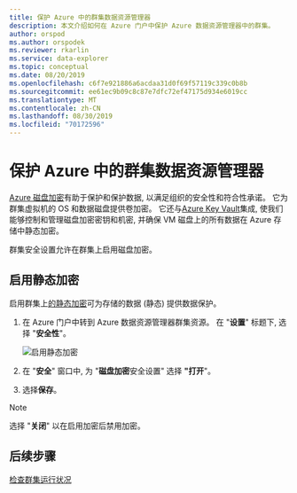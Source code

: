 ```yaml
---
title: 保护 Azure 中的群集数据资源管理器
description: 本文介绍如何在 Azure 门户中保护 Azure 数据资源管理器中的群集。
author: orspod
ms.author: orspodek
ms.reviewer: rkarlin
ms.service: data-explorer
ms.topic: conceptual
ms.date: 08/20/2019
ms.openlocfilehash: c6f7e921886a6acdaa31d0f69f57119c339c0b8b
ms.sourcegitcommit: ee61ec9b09c8c87e7dfc72ef47175d934e6019cc
ms.translationtype: MT
ms.contentlocale: zh-CN
ms.lasthandoff: 08/30/2019
ms.locfileid: "70172596"
---
```

# <a name="secure-your-cluster-in-azure-data-explorer"></a>保护 Azure 中的群集数据资源管理器

[Azure 磁盘加密](/azure/security/azure-security-disk-encryption-overview)有助于保护和保护数据, 以满足组织的安全性和符合性承诺。 它为群集虚拟机的 OS 和数据磁盘提供卷加密。 它还与[Azure Key Vault](/azure/key-vault/)集成, 使我们能够控制和管理磁盘加密密钥和机密, 并确保 VM 磁盘上的所有数据在 Azure 存储中静态加密。 

群集安全设置允许在群集上启用磁盘加密。
  
## <a name="enable-encryption-at-rest"></a>启用静态加密
  
启用群集上[的静态加密](/azure/security/fundamentals/encryption-atrest)可为存储的数据 (静态) 提供数据保护。 

1. 在 Azure 门户中转到 Azure 数据资源管理器群集资源。 在 "**设置**" 标题下, 选择 "**安全性**"。 

    ![启用静态加密](media/manage-cluster-security/security-encryption-at-rest.png)

1. 在 "**安全**" 窗口中, 为 "**磁盘加密**安全设置" 选择 **"打开**"。 

1. 选择**保存**。
 
> [!NOTE]
> 选择 "**关闭**" 以在启用加密后禁用加密。

## <a name="next-steps"></a>后续步骤

[检查群集运行状况](/azure/data-explorer/check-cluster-health)
